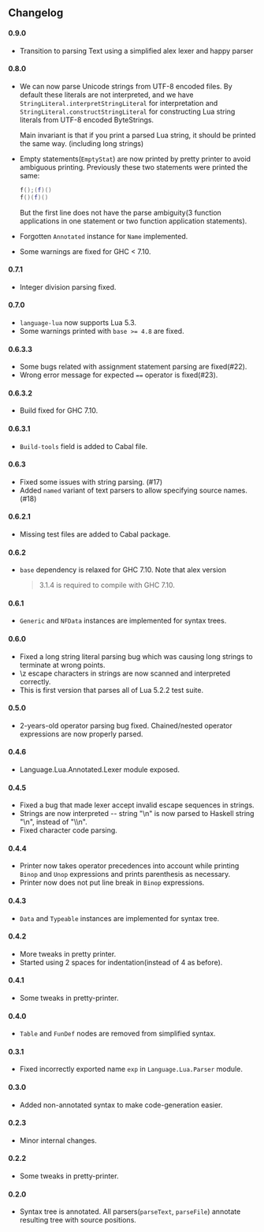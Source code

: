 ## Changelog

#### 0.9.0

- Transition to parsing Text using a simplified alex lexer and happy parser

#### 0.8.0

- We can now parse Unicode strings from UTF-8 encoded files. By default these
  literals are not interpreted, and we have
  `StringLiteral.interpretStringLiteral` for interpretation and
  `StringLiteral.constructStringLiteral` for constructing Lua string literals
  from UTF-8 encoded ByteStrings.

  Main invariant is that if you print a parsed Lua string, it should be printed
  the same way. (including long strings)

- Empty statements(`EmptyStat`) are now printed by pretty printer to avoid
  ambiguous printing. Previously these two statements were printed the same:

  ```lua
  f();(f)()
  f()(f)()
  ```

  But the first line does not have the parse ambiguity(3 function applications
  in one statement or two function application statements).

- Forgotten `Annotated` instance for `Name` implemented.

- Some warnings are fixed for GHC < 7.10.

#### 0.7.1

- Integer division parsing fixed.

#### 0.7.0

- `language-lua` now supports Lua 5.3.
- Some warnings printed with `base >= 4.8` are fixed.

#### 0.6.3.3

- Some bugs related with assignment statement parsing are fixed(#22).
- Wrong error message for expected `==` operator is fixed(#23).

#### 0.6.3.2

- Build fixed for GHC 7.10.

#### 0.6.3.1

- `Build-tools` field is added to Cabal file.

#### 0.6.3

- Fixed some issues with string parsing. (#17)
- Added `named` variant of text parsers to allow specifying source names. (#18)

#### 0.6.2.1

- Missing test files are added to Cabal package.

#### 0.6.2

- `base` dependency is relaxed for GHC 7.10. Note that alex version
  >3.1.4 is required to compile with GHC 7.10.

#### 0.6.1

- `Generic` and `NFData` instances are implemented for syntax trees.

#### 0.6.0

- Fixed a long string literal parsing bug which was causing long strings to
  terminate at wrong points.
- \\z escape characters in strings are now scanned and interpreted correctly.
- This is first version that parses all of Lua 5.2.2 test suite.

#### 0.5.0

- 2-years-old operator parsing bug fixed. Chained/nested operator expressions
  are now properly parsed.

#### 0.4.6

- Language.Lua.Annotated.Lexer module exposed.

#### 0.4.5

- Fixed a bug that made lexer accept invalid escape sequences in strings.
- Strings are now interpreted \-\- string "\\n" is now parsed to Haskell string
  "\\n", instead of "\\\\n".
- Fixed character code parsing.

#### 0.4.4

- Printer now takes operator precedences into account while printing `Binop`
  and `Unop` expressions and prints parenthesis as necessary.
- Printer now does not put line break in `Binop` expressions.

#### 0.4.3

- `Data` and `Typeable` instances are implemented for syntax tree.

#### 0.4.2

- More tweaks in pretty printer.
- Started using 2 spaces for indentation(instead of 4 as before).

#### 0.4.1

- Some tweaks in pretty-printer.

#### 0.4.0

- `Table` and `FunDef` nodes are removed from simplified syntax.

#### 0.3.1

- Fixed incorrectly exported name `exp` in `Language.Lua.Parser` module.

#### 0.3.0

- Added non-annotated syntax to make code-generation easier.

#### 0.2.3

- Minor internal changes.

#### 0.2.2

- Some tweaks in pretty-printer.

#### 0.2.0

- Syntax tree is annotated. All parsers(`parseText`, `parseFile`) annotate
  resulting tree with source positions.

